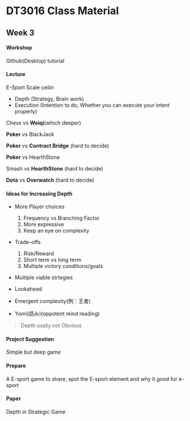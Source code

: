 # DT3016 Class Material

## Week 3

#### Workshop
Github(Desktop) tutorial

#### Lecture

E-Sport Scale ceilin
- Depth (Strategy, Brain work)
- Execution (Intention to do, Whether you can execute your intent properly)

Chess vs **Weiqi**(which deeper)

**Poker** vs BlackJack

**Poker** vs **Contract Bridge** (hard to decide)

**Poker** vs HearthStone

Smash vs **HearthStone** (hard to decide)

**Dota** vs **Overwatch** (hard to decide)


#### Ideas for Increasing Depth

- More Player choices
    1. Frequency vs Branching Factor
    1. More expressive
    1. Keep an eye on complexity

- Trade-offs
    1. Risk/Reward
    1. Short term vs long term
    1. Multiple victory conditions/goals

- Multiple viable strtegies
- Lookahead
- Emergent complexity(例：王者)
- Yomi(読み)(oppotent mind reading)

> Depth usally not Obvious

#### Project Suggestion
Simple but deep game

#### Prepare
A E-sport game to share, spot the E-sport element and why it good for e-sport

#### Paper
Depth in Strategic Game